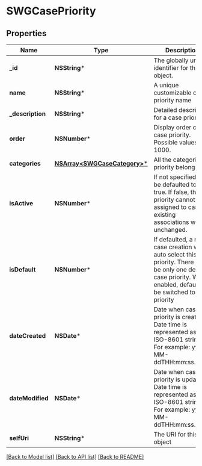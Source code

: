# SWGCasePriority

## Properties
Name | Type | Description | Notes
------------ | ------------- | ------------- | -------------
**_id** | **NSString*** | The globally unique identifier for the object. | [optional] 
**name** | **NSString*** | A unique customizable case priority name | 
**_description** | **NSString*** | Detailed description for a case priority | [optional] 
**order** | **NSNumber*** | Display order of the case priority. Possible values 1 - 1000. | [optional] 
**categories** | [**NSArray&lt;SWGCaseCategory&gt;***](SWGCaseCategory.md) | All the categories, a priority belongs to | [optional] 
**isActive** | **NSNumber*** | If not specified, will be defaulted to true. If false, the priority cannot be assigned to cases, existing associations will be unchanged. | [optional] [default to @0]
**isDefault** | **NSNumber*** | If defaulted, a new case creation will auto select this priority. There can be only one default case priority. When enabled, default will be switched to this priority | [optional] [default to @0]
**dateCreated** | **NSDate*** | Date when case priority is created. Date time is represented as an ISO-8601 string. For example: yyyy-MM-ddTHH:mm:ss.SSSZ | [optional] 
**dateModified** | **NSDate*** | Date when case priority is updated. Date time is represented as an ISO-8601 string. For example: yyyy-MM-ddTHH:mm:ss.SSSZ | [optional] 
**selfUri** | **NSString*** | The URI for this object | [optional] 

[[Back to Model list]](../README.md#documentation-for-models) [[Back to API list]](../README.md#documentation-for-api-endpoints) [[Back to README]](../README.md)



